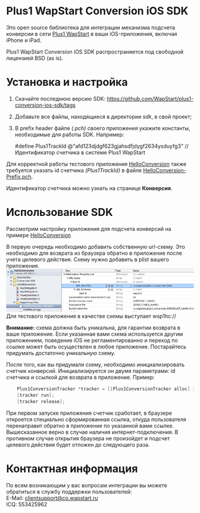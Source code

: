 Plus1 WapStart Conversion iOS SDK
=================================

Это open source библиотека для интеграции механизма подсчета конверсии в сети [Plus1 WapStart](https://plus1.wapstart.ru) в ваши iOS-приложения, включая iPhone и iPad.

Plus1 WapStart Conversion iOS SDK распространяется под свободной лицензией BSD (as is).

# Установка и настройка

1. Скачайте последнюю версию SDK: https://github.com/WapStart/plus1-conversion-ios-sdk/tags
2. Добавьте все файлы, находящиеся в директории _sdk_, в свой проект;
3. В prefix header файле *(.pch)* своего приложения укажите константы, необходимые для работы SDK. Например:
    
    \#define Plus1TrackId @"afd123djdgf623gjahsdfjdygf2634ysduyfg3" // Идентификатор счетчика в системе Plus1 WapStart  
    

Для корректной работы тестового приложения [HelloConversion](https://github.com/WapStart/plus1-conversion-ios-sdk/blob/master/examples/HelloConversion/) также требуется указать id счетчика *(Plus1TrackId)* в файле [HelloConversion-Prefix.pch](https://github.com/WapStart/plus1-conversion-ios-sdk/blob/master/examples/HelloConversion/HelloConversion/HelloConversion-Prefix.pch).

Идентификатор счетчика можно узнать на странице **Конверсия**.

# Использование SDK

Рассмотрим настройку приложения для подсчета конверсий на примере [HelloConversion](https://github.com/WapStart/plus1-conversion-ios-sdk/blob/master/examples/HelloConversion/)

В первую очередь необходимо добавить собственную url-схему. Это необходимо для возврата из браузера обратно в приложение после учета целевого действия. Схему нужно добавить в plist вашего приложения. ![Info.plist](https://github.com/WapStart/plus1-conversion-ios-sdk/raw/master/doc/scheme.plist.png)
Для тестового приложения в качестве схемы выступает wsp1hc://

**Внимание:** схема должна быть уникальна, для гарантии возврата в ваше приложение. Если указанная вами схема используется другим приложением, поведение iOS не регламентированно и переход по ссылке может быть осуществлен в любое приложение. Постарайтесь придумать достаточно уникальную схему.

После того, как вы придумали схему, необходимо инициализировать счетчик конверсий. Инициализируется он двумя параметрами: id счетчика и ссылкой для возврата в приложение. Пример:

```ObjectiveC
    Plus1ConversionTracker *tracker = [[Plus1ConversionTracker alloc] initWithTrackId:Plus1TrackId andCallbackUrl:@"wsp1hc://ru.wapstart.plus1.conversion.hello"];
    [tracker run];
    [tracker release];
```

При первом запуске приложения счетчик сработает, в браузере откроется специально сформированная ссылка, откуда пользователя перенаправит обратно в приложение по указанной вами ссылке. Вышесказанное верно в случае наличия интернет-подключения. В противном случае открытия браузера не произойдет и подсчет целевого действия будет отложен до следующего раза.

# Контактная информация
По всем возникающим у вас вопросам интеграции вы можете обратиться в службу поддержки пользователей:  
E-Mail: clientsupport@co.wapstart.ru  
ICQ: 553425962
